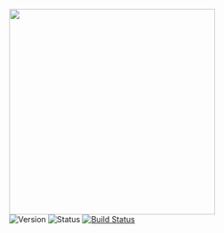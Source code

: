<img src="https://i.imgur.com/bawDSvL.png" width="370px" /><br/>![Version](https://img.shields.io/badge/version-1.0.0-green.svg) ![Status](https://img.shields.io/badge/status-alpha-orange.svg)  [![Build Status](https://travis-ci.com/zgoethel12/CliffBackend.svg?branch=master)](https://travis-ci.com/zgoethel12/CliffBackend)

